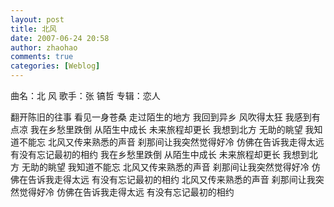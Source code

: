 ```yaml
---
layout: post
title: 北风
date: 2007-06-24 20:58
author: zhaohao
comments: true
categories: [Weblog]
---
```

曲名：北 风 歌手：张 镐哲 专辑：恋人

翻开陈旧的往事 看见一身苍桑 走过陌生的地方
我回到异乡 风吹得太狂 我感到有点凉
我在乡愁里跌倒 从陌生中成长 未来旅程却更长
我想到北方 无助的眺望 我知道不能忘
北风又传来熟悉的声音 刹那间让我突然觉得好冷
仿佛在告诉我走得太远 有没有忘记最初的相约
我在乡愁里跌倒 从陌生中成长 未来旅程却更长
我想到北方 无助的眺望 我知道不能忘
北风又传来熟悉的声音 刹那间让我突然觉得好冷
仿佛在告诉我走得太远 有没有忘记最初的相约
北风又传来熟悉的声音 刹那间让我突然觉得好冷
仿佛在告诉我走得太远 有没有忘记最初的相约
